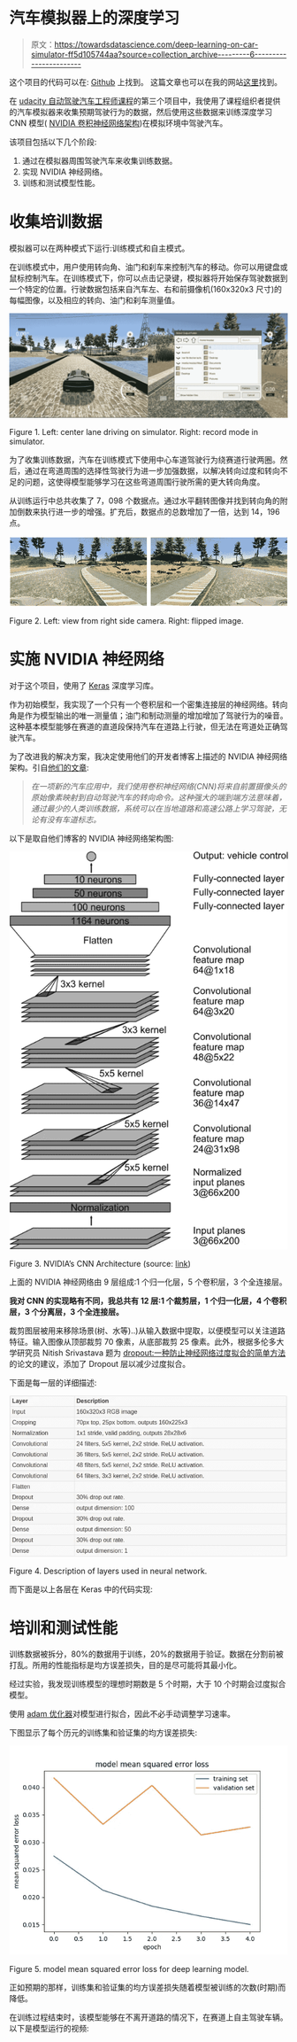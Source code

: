 # 汽车模拟器上的深度学习

> 原文：<https://towardsdatascience.com/deep-learning-on-car-simulator-ff5d105744aa?source=collection_archive---------6----------------------->

这个项目的代码可以在: [Github](https://github.com/Moataz-E/nvidia-network-deeplearning) 上找到。
这篇文章也可以在我的网站[这里](http://www.moatazelmasry.com/projects/nvidia-deep-learning-car-simulator/)找到。

在 [udacity 自动驾驶汽车工程师课程](https://eu.udacity.com/course/self-driving-car-engineer-nanodegree--nd013)的第三个项目中，我使用了课程组织者提供的汽车模拟器来收集预期驾驶行为的数据，然后使用这些数据来训练深度学习 CNN 模型( [NVIDIA 卷积神经网络架构](https://devblogs.nvidia.com/deep-learning-self-driving-cars/))在模拟环境中驾驶汽车。

该项目包括以下几个阶段:

1.  通过在模拟器周围驾驶汽车来收集训练数据。
2.  实现 NVIDIA 神经网络。
3.  训练和测试模型性能。

# 收集培训数据

模拟器可以在两种模式下运行:训练模式和自主模式。

在训练模式中，用户使用转向角、油门和刹车来控制汽车的移动。你可以用键盘或鼠标控制汽车。在训练模式下，你可以点击记录键，模拟器将开始保存驾驶数据到一个特定的位置。行驶数据包括来自汽车左、右和前摄像机(160x320x3 尺寸)的每幅图像，以及相应的转向、油门和刹车测量值。

![](img/da1b3605d233da0783dfb57c4eb6dc17.png)

Figure 1\. Left: center lane driving on simulator. Right: record mode in simulator.

为了收集训练数据，汽车在训练模式下使用中心车道驾驶行为绕赛道行驶两圈。然后，通过在弯道周围的选择性驾驶行为进一步加强数据，以解决转向过度和转向不足的问题，这使得模型能够学习在这些弯道周围行驶所需的更大转向角度。

从训练运行中总共收集了 7，098 个数据点。通过水平翻转图像并找到转向角的附加倒数来执行进一步的增强。扩充后，数据点的总数增加了一倍，达到 14，196 点。

![](img/220220a26c80a8fff0ba7b2adfc4756f.png)

Figure 2\. Left: view from right side camera. Right: flipped image.

# 实施 NVIDIA 神经网络

对于这个项目，使用了 [Keras](https://keras.io/) 深度学习库。

作为初始模型，我实现了一个只有一个卷积层和一个密集连接层的神经网络。转向角是作为模型输出的唯一测量值；油门和制动测量的增加增加了驾驶行为的噪音。这种基本模型能够在赛道的直道段保持汽车在道路上行驶，但无法在弯道处正确驾驶汽车。

为了改进我的解决方案，我决定使用他们的开发者博客上描述的 NVIDIA 神经网络架构。引自[他们的文章](https://devblogs.nvidia.com/deep-learning-self-driving-cars/):

> *在一项新的汽车应用中，我们使用卷积神经网络(CNN)将来自前置摄像头的原始像素映射到自动驾驶汽车的转向命令。这种强大的端到端方法意味着，通过最少的人类训练数据，系统可以在当地道路和高速公路上学习驾驶，无论有没有车道标志。*

以下是取自他们博客的 NVIDIA 神经网络架构图:

![](img/9493991c13c17befb114a0c13f5834c5.png)

Figure 3\. NVIDIA’s CNN Architecture (source: [link](https://devblogs.nvidia.com/deep-learning-self-driving-cars/))

上面的 NVIDIA 神经网络由 9 层组成:1 个归一化层，5 个卷积层，3 个全连接层。

**我对 CNN 的实现略有不同，我总共有 12 层:1 个裁剪层，1 个归一化层，4 个卷积层，3 个分离层，3 个全连接层。**

裁剪图层被用来移除场景(树、水等)..)从输入数据中提取，以便模型可以关注道路特征。输入图像从顶部裁剪 70 像素，从底部裁剪 25 像素。此外，根据多伦多大学研究员 Nitish Srivastava 题为 [dropout:一种防止神经网络过度拟合的简单方法](http://jmlr.org/papers/volume15/srivastava14a.old/srivastava14a.pdf)的论文的建议，添加了 Dropout 层以减少过度拟合。

下面是每一层的详细描述:

![](img/2ff195802e1b3290de31733bdc564153.png)

Figure 4\. Description of layers used in neural network.

而下面是以上各层在 Keras 中的代码实现:

# 培训和测试性能

训练数据被拆分，80%的数据用于训练，20%的数据用于验证。数据在分割前被打乱。所用的性能指标是均方误差损失，目的是尽可能将其最小化。

经过实验，我发现训练模型的理想时期数是 5 个时期，大于 10 个时期会过度拟合模型。

使用 [adam 优化器](https://arxiv.org/pdf/1412.6980v8.pdf)对模型进行拟合，因此不必手动调整学习速率。

下图显示了每个历元的训练集和验证集的均方误差损失:

![](img/d1d39fd11d1439216c45f32a7e4acb2d.png)

Figure 5\. model mean squared error loss for deep learning model.

正如预期的那样，训练集和验证集的均方误差损失随着模型被训练的次数(时期)而降低。

在训练过程结束时，该模型能够在不离开道路的情况下，在赛道上自主驾驶车辆。以下是模型运行的视频: